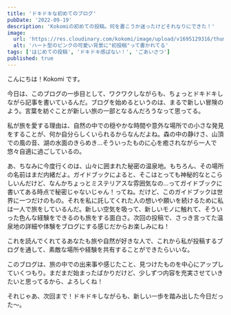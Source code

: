 ```yaml
---
title: 'ドキドキな初めてのブログ'
pubDate: '2022-09-19'
description: 'Kokomiの初めての投稿。何を書こうか迷ったけどそれなりにできた！'
image:
  url: 'https://res.cloudinary.com/kokomi/image/upload/v1695129316/thumbs/posts/2023_09_19_g4oe9d.webp'
  alt: 'ハート型のピンクの可愛い背景に"初投稿"って書かれてる'
tags: ['はじめての投稿', 'ドキドキ感ぱない！', 'ごあいさつ']
published: true
---
```


こんにちは！Kokomi です。

今日は、このブログの一歩目として、ワクワクしながらも、ちょっとドキドキしながら記事を書いているんだ。ブログを始めるというのは、まるで新しい冒険のよう。言葉を紡ぐことが新しい旅の一部となるんだろうなって思ってる。

私が旅を愛する理由は、自然の中での穏やかな時間や意外な場所での小さな発見をすることが、何か自分らしくいられるからなんだよね。森の中の静けさ、山頂での風の音、湖の水面のきらめき...そういったものに心を癒されながら一人で悠々自適に過ごしているの。

あ、ちなみに今度行くのは、山々に囲まれた秘密の温泉地。もちろん、その場所の名前はまだ内緒だよ。ガイドブックによると、そこはとっても神秘的なとこらしいんだけど、なんかちょっとミステリアスな雰囲気なの...ってガイドブックに書いてある時点で秘密じゃないじゃん！ってね。だけど、このガイドブックは世界に一つだけのもの。それを私に託してくれた人の想いや願いを続けるために私は一人で旅をしているんだ。新しい空気を吸って、新しいモノに触れて、そういった色んな経験をできるのも旅をする面白さ。次回の投稿で、さっき言ってた温泉地の詳細や体験をブログにする感じだからお楽しみにね！

これを読んでくれてるあなたも旅や自然が好きな人で、これから私が投稿するブログを通して、素敵な場所や経験を共有することができたらいいな。

このブログは、旅の中での出来事や感じたこと、見つけたものを中心にアップしていくつもり。まだまだ始まったばかりだけど、少しずつ内容を充実させていきたいと思ってるから、よろしくね！

それじゃあ、次回まで！ドキドキしながらも、新しい一歩を踏み出した今日だった～。
